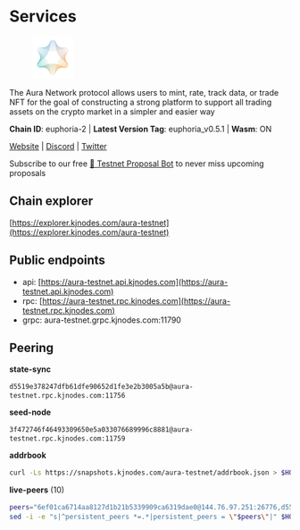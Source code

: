 # Services

<figure><img src="https://raw.githubusercontent.com/kj89/cosmos-images/main/logos/aura.png" alt=""><figcaption></figcaption></figure>

The Aura Network protocol allows users to mint, rate, track data,  or trade NFT for the goal of constructing a strong platform to  support all trading assets on the crypto market in a simpler and easier way

**Chain ID**: euphoria-2 | **Latest Version Tag**: euphoria_v0.5.1 | **Wasm**: ON

[Website](https://aura.network) | [Discord](https://discord.gg/hpvF5QcWRf) | [Twitter](https://twitter.com/AuraNetworkHQ)



Subscribe to our free [🤖 Testnet Proposal Bot](https://t.me/kjnodes_testnet_proposal_bot) to never miss upcoming proposals


## Chain explorer
[https://explorer.kjnodes.com/aura-testnet](https://explorer.kjnodes.com/aura-testnet)

## Public endpoints

* api: [https://aura-testnet.api.kjnodes.com](https://aura-testnet.api.kjnodes.com)
* rpc: [https://aura-testnet.rpc.kjnodes.com](https://aura-testnet.rpc.kjnodes.com)
* grpc: aura-testnet.grpc.kjnodes.com:11790

## Peering

**state-sync**

```text
d5519e378247dfb61dfe90652d1fe3e2b3005a5b@aura-testnet.rpc.kjnodes.com:11756
```

**seed-node**

```text
3f472746f46493309650e5a033076689996c8881@aura-testnet.rpc.kjnodes.com:11759
```

**addrbook**
```bash
curl -Ls https://snapshots.kjnodes.com/aura-testnet/addrbook.json > $HOME/.aura/config/addrbook.json
```

**live-peers** (10)
```bash
peers="6ef01ca6714aa8127d1b21b5339909ca6319dae0@144.76.97.251:26776,d5519e378247dfb61dfe90652d1fe3e2b3005a5b@65.109.68.190:11756,1e9b7325e120a3d511eec20a3199c2218343fcd3@65.108.105.99:28656,fb3d13cb2e8ad1a1cae7dc1f21c62411007df9f8@85.10.193.246:33656,7cad1bcb2ad777dba21840832341f2ce14bae1a5@5.75.174.126:26656,94f09cc1e0d2357c8c8423589c42dc7721387a60@176.9.44.113:26686,2e1407476ad3566eb11ac92ad1df4782c7ba83dd@18.143.61.108:26656,9df9e8307e3e671c9bcd1a23f0b73b45f2b8003d@65.109.88.251:35656,b130852645cc3d7925cfccd14d97425a2260e7ec@65.109.82.106:19656,e874935eee84c8313dbb52ba497aed2d8d1f1245@65.108.237.231:27656"
sed -i -e "s|^persistent_peers *=.*|persistent_peers = \"$peers\"|" $HOME/.aura/config/config.toml
```
